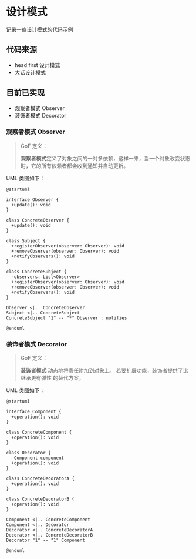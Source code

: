# 设计模式

记录一些设计模式的代码示例

## 代码来源

* head first 设计模式
* 大话设计模式

## 目前已实现

* 观察者模式 Observer
* 装饰者模式 Decorator

  
### 观察者模式 Observer

> GoF 定义：
> 
> **观察者模式**定义了对象之间的一对多依赖，这样一来，当一个对象改变状态时，它的所有依赖者都会收到通知并自动更新。

UML 类图如下：
```plantuml
@startuml

interface Observer {
  +update(): void
}

class ConcreteObserver {
  +update(): void
}

class Subject {
  +registerObserver(observer: Observer): void
  +removeObserver(observer: Observer): void
  +notifyObservers(): void
}

class ConcreteSubject {
  -observers: List<Observer>
  +registerObserver(observer: Observer): void
  +removeObserver(observer: Observer): void
  +notifyObservers(): void
}

Observer <|.. ConcreteObserver
Subject <|.. ConcreteSubject
ConcreteSubject "1" -- "*" Observer : notifies

@enduml

```

### 装饰者模式 Decorator

> GoF 定义：
> 
> **装饰者模式** 动态地将责任附加到对象上。 若要扩展功能，装饰者提供了比继承更有弹性 的替代方案。

UML 类图如下：
```plantuml
@startuml

interface Component {
  +operation(): void
}

class ConcreteComponent {
  +operation(): void
}

class Decorator {
  -Component component
  +operation(): void
}

class ConcreteDecoratorA {
  +operation(): void
}

class ConcreteDecoratorB {
  +operation(): void
}

Component <|.. ConcreteComponent
Component <|.. Decorator
Decorator <|.. ConcreteDecoratorA
Decorator <|.. ConcreteDecoratorB
Decorator "1" -- "1" Component

@enduml
```